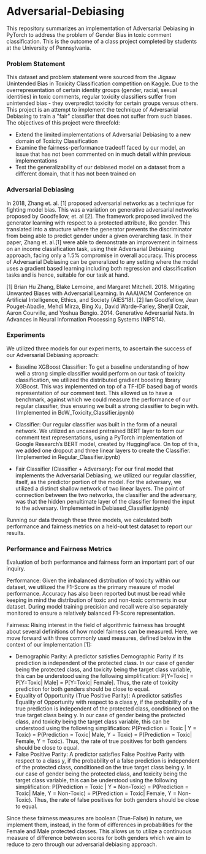 # Adversarial-Debiasing

This repository summarizes an implementation of Adversarial Debiasing in PyTorch to address the problem of Gender Bias in toxic comment classification. This is the outcome of a class project completed by students at the University of Pennsylvania.

### Problem Statement

This dataset and problem statement were sourced from the Jigsaw Unintended Bias in Toxicity Classification competition on Kaggle. Due to the overrepresentation of certain identity groups (gender, racial, sexual identities) in toxic comments, regular toxicity classifiers suffer from unintended bias - they overpredict toxicity for certain groups versus others. This project is an attempt to implement the technique of Adversarial Debiasing to train a "fair" classifier that does not suffer from such biases. The objectives of this project were threefold:
- Extend the limited implementations of Adversarial Debiasing to a new domain of Toxicity Classification
- Examine the fairness-performance tradeoff faced by our model, an issue that has not been commented on in much detail within previous implementations
- Test the generalizability of our debiased model on a dataset from a different domain, that it has not been trained on

### Adversarial Debiasing

In 2018, Zhang et. al. [1] proposed adversarial networks as a technique for fighting model bias. This was a variation on generative adversarial networks proposed by Goodfellow, et. al [2]. The framework proposed involved the generator learning with respect to a protected attribute, like gender. This translated into a structure where the generator prevents the discriminator from being able to predict gender under a given overarching task. In their paper, Zhang et. al.[1] were able to demonstrate an improvement in fairness on an income classification task, using their Adversarial Debiasing approach, facing only a 1.5% compromise in overall accuracy. This process of Adversarial Debiasing can be generalized to any setting where the model uses a gradient based learning including both regression and classification tasks and is hence, suitable for our task at hand.

[1] Brian Hu Zhang, Blake Lemoine, and Margaret Mitchell. 2018. Mitigating Unwanted Biases with Adversarial Learning. In AAAI/ACM Conference on Artificial Intelligence, Ethics, and Society (AIES‘18).
[2] Ian Goodfellow, Jean Pouget-Abadie, Mehdi Mirza, Bing Xu, David Warde-Farley, Sherjil Ozair, Aaron Courville, and Yoshua Bengio. 2014. Generative Adversarial Nets. In Advances in Neural Information Processing Systems (NIPS‘14).

### Experiments

We utilized three models for our experiments, to ascertain the success of our Adversarial Debiasing approach:

- Baseline XGBoost Classifier: To get a baseline understanding of how well a strong simple classifier would perform on our task of toxicity classification, we utilized the distributed gradient boosting library XGBoost. This was implemented on top of a TF-IDF based bag of words representation of our comment text. This allowed us to have a benchmark, against which we could measure the performance of our regular classifier, thus ensuring we built a strong classifier to begin with. (Implemented in BoW_Toxicity_Classifier.ipynb)

- Classifier: Our regular classifier was built in the form of a neural network. We utilized an uncased pretrained BERT layer to form our comment text representations, using a PyTorch implementation of Google Research’s BERT model, created by HuggingFace. On top of this, we added one dropout and three linear layers to create the Classifier. (Implemented in Regular_Classifier.ipynb)

- Fair Classifier (Classifier + Adversary): For our final model that implements the Adversarial Debiasing, we utilized our regular classifier, itself, as the predictor portion of the model. For the adversary, we utilized a distinct shallow network of two linear layers. The point of connection between the two networks, the classifier and the adversary, was that the hidden penultimate layer of the classifier formed the input to the adversary. (Implemented in Debiased_Classifier.ipynb)

Running our data through these three models, we calculated both performance and fairness metrics on a held-out test dataset to report our results.

### Performance and Fairness Metrics

Evaluation of both performance and fairness form an important part of our inquiry. 

Performance: Given the imbalanced distribution of toxicity within our dataset, we utilized the F1-Score as the primary measure of model performance. Accuracy has also been reported but must be read while keeping in mind the distribution of toxic and non-toxic comments in our dataset. During model training precision and recall were also separately monitored to ensure a relatively balanced F1-Score representation.

Fairness: Rising interest in the field of algorithmic fairness has brought about several definitions of how model fairness can be measured. Here, we move forward with three commonly used measures, defined below in the context of our implementation [1]:

- Demographic Parity: A predictor satisfies Demographic Parity if its prediction is independent of the protected class. In our case of gender being the protected class, and toxicity being the target class variable, this can be understood using the following simplification: P[Y=Toxic] = P[Y=Toxic| Male] = P[Y=Toxic| Female]. Thus, the rate of toxicity prediction for both genders should be close to equal.
- Equality of Opportunity (True Positive Parity): A predictor satisfies Equality of Opportunity with respect to a class y, if the probability of a true prediction is independent of the protected class, conditioned on the true target class being y. In our case of gender being the protected class, and toxicity being the target class variable, this can be understood using the following simplification: P(Prediction = Toxic | Y = Toxic) = P(Prediction = Toxic| Male, Y = Toxic) = P(Prediction = Toxic| Female, Y = Toxic). Thus, the rate of true positives for both genders should be close to equal.
- False Positive Parity: A predictor satisfies False Positive Parity with respect to a class y, if the probability of a false prediction is independent of the protected class, conditioned on the true target class being y. In our case of gender being the protected class, and toxicity being the target class variable, this can be understood using the following simplification: P(Prediction = Toxic | Y = Non-Toxic) = P(Prediction = Toxic| Male, Y = Non-Toxic) = P(Prediction = Toxic| Female, Y = Non-Toxic). Thus, the rate of false positives for both genders should be close to equal.

Since these fairness measures are boolean (True-False) in nature, we implement them, instead, in the form of differences in probabilities for the Female and Male protected classes. This allows us to utilize a continuous measure of difference between scores for both genders which we aim to reduce to zero through our adversarial debiasing approach.



